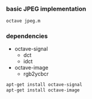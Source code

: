 ### basic JPEG implementation
```sh
octave jpeg.m
```

### dependencies
* octave-signal
  * dct
  * idct
* octave-image
  * rgb2ycbcr
```sh
apt-get install octave-signal
apt-get install octave-image
```
